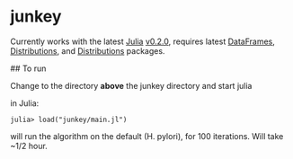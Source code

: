 junkey
======

Currently works with the latest [Julia](http://julialang.org/) [v0.2.0](https://github.com/JuliaLang/julia/tree/v0.1.2), 
requires latest
[DataFrames](https://github.com/HarlanH/DataFrames.jl),
[Distributions](https://github.com/JuliaStats/Distributions.jl),
and [Distributions](https://github.com/johnmyleswhite/Clustering.jl)
packages.

<a name="Running"/>
## To run

Change to the directory **above** the junkey directory and start julia

in Julia: 

    julia> load("junkey/main.jl")

will run the algorithm on the default (H. pylori), for 100 iterations. Will take ~1/2 hour.
